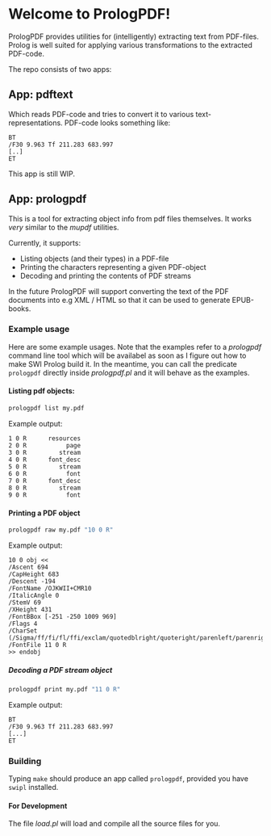 # Welcome to PrologPDF!

PrologPDF provides utilities for (intelligently) extracting text from PDF-files. Prolog is well suited for applying various transformations
to the extracted PDF-code.

The repo consists of two apps:

## App: pdftext
Which reads PDF-code and tries to convert it to various text-representations. PDF-code looks something like:

```
BT
/F30 9.963 Tf 211.283 683.997
[..]
ET
```

This app is still WIP.


## App: prologpdf
This is a tool for extracting object info from pdf files themselves. It works *very* similar to the *mupdf* utilities.

Currently, it supports:

- Listing objects (and their types) in a PDF-file
- Printing the characters representing a given PDF-object
- Decoding and printing the contents of PDF streams

In the future PrologPDF will support converting the text of the PDF documents into e.g XML / HTML so that it can be used to generate EPUB-books.

### Example usage
Here are some example usages. Note that the examples refer to a *prologpdf* command line tool which will be availabel as soon as I figure out how to make SWI Prolog build it. In the meantime, you can call the predicate `prologpdf` directly inside *prologpdf.pl* and it will behave as the examples.

#### Listing pdf objects:
```bash
prologpdf list my.pdf
```

Example output:
```
1 0 R      resources
2 0 R           page
3 0 R         stream
4 0 R      font_desc
5 0 R         stream
6 0 R           font
7 0 R      font_desc
8 0 R         stream
9 0 R           font
```

#### Printing a PDF object
```bash
prologpdf raw my.pdf "10 0 R"
```
Example output:
```
10 0 obj <<
/Ascent 694
/CapHeight 683
/Descent -194
/FontName /OJKWII+CMR10
/ItalicAngle 0
/StemV 69
/XHeight 431
/FontBBox [-251 -250 1009 969]
/Flags 4
/CharSet (/Sigma/ff/fi/fl/ffi/exclam/quotedblright/quoteright/parenleft/parenright/asterisk/plus/comma/hyphen/period/zero/one/two/three/four/five/six/seven/eight/nine/colon/semicolon/equal/question/A/B/C/D/E/F/G/H/I/J/L/M/N/O/P/Q/R/S/T/U/V/W/Y/bracketleft/quotedblleft/bracketright/a/b/c/d/e/f/g/h/i/j/k/l/m/n/o/p/q/r/s/t/u/v/w/x/y/z/emdash)
/FontFile 11 0 R
>> endobj
```

##### Decoding a PDF stream object
```bash
prologpdf print my.pdf "11 0 R"
```

Example output:
```
BT
/F30 9.963 Tf 211.283 683.997
[...]
ET
```

### Building
Typing `make` should produce an app called `prologpdf`, provided you have `swipl` installed.

#### For Development
The file *load.pl* will load and compile all the source files for you.